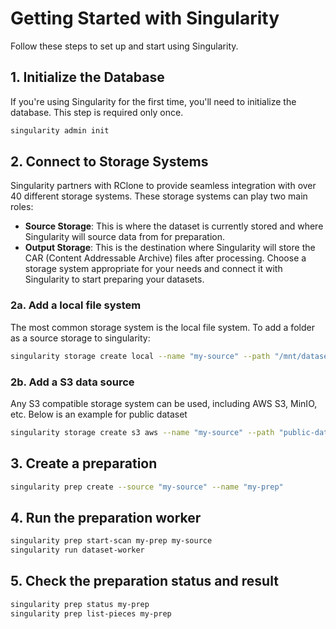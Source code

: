# Getting Started with Singularity

Follow these steps to set up and start using Singularity.

## 1. Initialize the Database

If you're using Singularity for the first time, you'll need to initialize the database. This step is required only once.

```sh
singularity admin init
```

## 2. Connect to Storage Systems
Singularity partners with RClone to provide seamless integration with over 40 different storage systems. These storage systems can play two main roles:
* **Source Storage**: This is where the dataset is currently stored and where Singularity will source data from for preparation.
* **Output Storage**: This is the destination where Singularity will store the CAR (Content Addressable Archive) files after processing.
Choose a storage system appropriate for your needs and connect it with Singularity to start preparing your datasets.

### 2a. Add a local file system

The most common storage system is the local file system. To add a folder as a source storage to singularity:

```sh
singularity storage create local --name "my-source" --path "/mnt/dataset/folder"
```

### 2b. Add a S3 data source

Any S3 compatible storage system can be used, including AWS S3, MinIO, etc. Below is an example for public dataset

```sh
singularity storage create s3 aws --name "my-source" --path "public-dataset-test"
```

## 3. Create a preparation
```sh
singularity prep create --source "my-source" --name "my-prep"
```

## 4. Run the preparation worker
```sh
singularity prep start-scan my-prep my-source
singularity run dataset-worker
```

## 5. Check the preparation status and result
```sh
singularity prep status my-prep
singularity prep list-pieces my-prep
```
